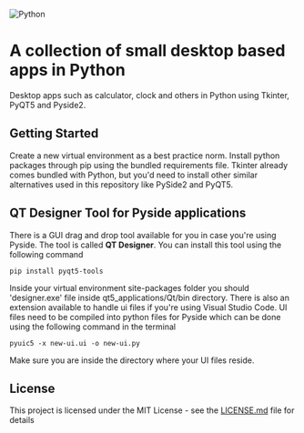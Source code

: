 ![Python](https://img.shields.io/badge/Python-FFD43B?style=for-the-badge&logo=python&logoColor=blue)


# A collection of small desktop based apps in Python

Desktop apps such as calculator, clock and others in Python using Tkinter, PyQT5 and Pyside2.

## Getting Started

Create a new virtual environment as a best practice norm. Install python packages through pip using the bundled requirements
file. Tkinter already comes bundled with Python, but you'd need to install other similar alternatives used in this repository like PySide2 and PyQT5.

## QT Designer Tool for Pyside applications

There is a GUI drag and drop tool available for you in case you're using Pyside. The tool is called <strong>QT Designer</strong>. You can install this tool using the following command 

```
pip install pyqt5-tools
```

Inside your virtual environment site-packages folder you should 'designer.exe' file inside qt5_applications/Qt/bin directory. There is also an extension available to handle ui files if you're using Visual Studio Code. UI files need to be compiled into python files for Pyside which can be done using the following command in the terminal

```
pyuic5 -x new-ui.ui -o new-ui.py
```

Make sure you are inside the directory where your UI files reside.

## License

This project is licensed under the MIT License - see the [LICENSE.md](LICENSE.md) file for details


